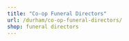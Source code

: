```yaml
---
title: "Co-op Funeral Directors"
url: /durham/co-op-funeral-directors/
shop: funeral directors
---
```

